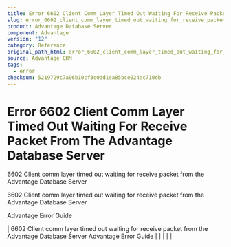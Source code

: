 ```yaml
---
title: Error 6602 Client Comm Layer Timed Out Waiting For Receive Packet From The Advantage Database Server
slug: error_6602_client_comm_layer_timed_out_waiting_for_receive_packet_from_the_advantage_database_server
product: Advantage Database Server
component: Advantage
version: "12"
category: Reference
original_path_html: error_6602_client_comm_layer_timed_out_waiting_for_receive_packet_from_the_advantage_database_server.htm
source: Advantage CHM
tags:
  - error
checksum: 5219729c7a06b10cf3c0dd1ea85bce024ac710eb
---
```


# Error 6602 Client Comm Layer Timed Out Waiting For Receive Packet From The Advantage Database Server

6602 Client comm layer timed out waiting for receive packet from the Advantage Database Server

6602 Client comm layer timed out waiting for receive packet from the Advantage Database Server

Advantage Error Guide

| 6602 Client comm layer timed out waiting for receive packet from the Advantage Database Server  Advantage Error Guide |  |  |  |  |
